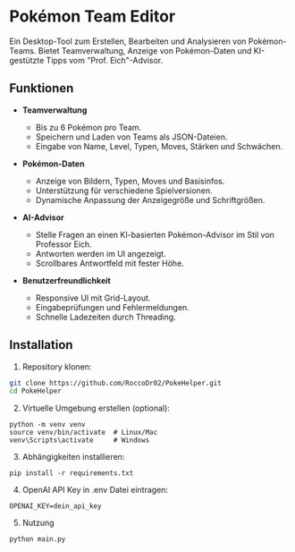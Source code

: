 # Pokémon Team Editor

Ein Desktop-Tool zum Erstellen, Bearbeiten und Analysieren von Pokémon-Teams. Bietet Teamverwaltung, Anzeige von Pokémon-Daten und KI-gestützte Tipps vom "Prof. Eich"-Advisor.

## Funktionen

- **Teamverwaltung**
  - Bis zu 6 Pokémon pro Team.
  - Speichern und Laden von Teams als JSON-Dateien.
  - Eingabe von Name, Level, Typen, Moves, Stärken und Schwächen.

- **Pokémon-Daten**
  - Anzeige von Bildern, Typen, Moves und Basisinfos.
  - Unterstützung für verschiedene Spielversionen.
  - Dynamische Anpassung der Anzeigegröße und Schriftgrößen.

- **AI-Advisor**
  - Stelle Fragen an einen KI-basierten Pokémon-Advisor im Stil von Professor Eich.
  - Antworten werden im UI angezeigt.
  - Scrollbares Antwortfeld mit fester Höhe.

- **Benutzerfreundlichkeit**
  - Responsive UI mit Grid-Layout.
  - Eingabeprüfungen und Fehlermeldungen.
  - Schnelle Ladezeiten durch Threading.

## Installation

1. Repository klonen:
```bash
git clone https://github.com/RoccoDr02/PokeHelper.git
cd PokeHelper
```

2. Virtuelle Umgebung erstellen (optional):
```
python -m venv venv
source venv/bin/activate  # Linux/Mac
venv\Scripts\activate     # Windows
```
3. Abhängigkeiten installieren:
```
pip install -r requirements.txt
```
4. OpenAI API Key in .env Datei eintragen:
```
OPENAI_KEY=dein_api_key
```
5. Nutzung
```
python main.py
```
